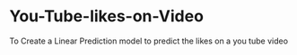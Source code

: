 # You-Tube-likes-on-Video
To Create a Linear Prediction model to predict the likes on a you tube video
